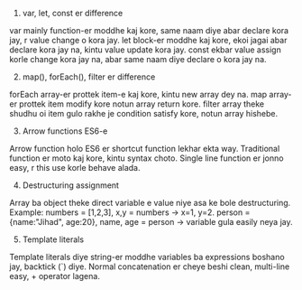 1) var, let, const er difference

var mainly function-er moddhe kaj kore, same naam diye abar declare kora jay, r value change o kora jay.
let block-er moddhe kaj kore, ekoi jagai abar declare kora jay na, kintu value update kora jay.
const ekbar value assign korle change kora jay na, abar same naam diye declare o kora jay na.

2) map(), forEach(), filter er difference

forEach array-er prottek item-e kaj kore, kintu new array dey na.
map array-er prottek item modify kore notun array return kore.
filter array theke shudhu oi item gulo rakhe je condition satisfy kore, notun array hishebe.

3) Arrow functions ES6-e

Arrow function holo ES6 er shortcut function lekhar ekta way.
Traditional function er moto kaj kore, kintu syntax choto.
Single line function er jonno easy, r this use korle behave alada.

4) Destructuring assignment

Array ba object theke direct variable e value niye asa ke bole destructuring.
Example: numbers = [1,2,3], x,y = numbers → x=1, y=2.
person = {name:"Jihad", age:20}, name, age = person → variable gula easily neya jay.

5) Template literals

Template literals diye string-er moddhe variables ba expressions boshano jay, backtick (`) diye.
Normal concatenation er cheye beshi clean, multi-line easy, + operator lagena.
